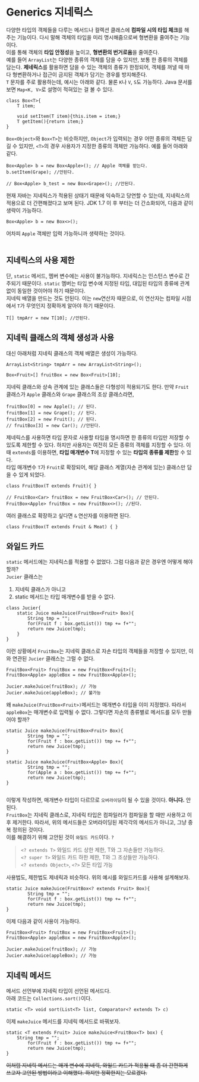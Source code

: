 # Generics 지네릭스
다양한 타입의 객체들을 다루는 메서드나 컬렉션 클래스에 **컴파일 시의 타입 체크**를 해주는 기능이다. 다시 말해 객체의 타입을 미리 명시해줌으로써 형변환을 줄여주는 기능이다. </br>이를 통해 객체의 **타입 안정성**을 높이고, **형변환의 번거로움**을 줄여준다.</br>
예를 들어 `ArrayList`는 다양한 종류의 객체를 담을 수 있지만, 보통 한 종류의 객체를 담는다. **제네릭스**를 활용하면 담을 수 있는 객체의 종류가 한정되어, 객체를 꺼낼 때 마다 형변환하거나 접근이 금지된 객체가 담기는 경우를 방지해준다.</br>
`T` 문자를 주로 활용하는데, 예시는 아래와 같다. 물론 `K`나 `V`, `S`도 가능하다. Java 문서를 보면 `Map<K, V>`로 설명이 적혀있는 걸 볼 수 있다.
```
class Box<T>{
    T item;

    void setItem(T item){this.item = item;}
    T getItem(){return item;}
}
```
`Box<Object>`와 `Box<T>`는 비슷하지만, `Object`가 입력되는 경우 어떤 종류의 객체든 담길 수 있지만, `<T>`의 경우 사용자가 지정한 종류의 객체만 가능하다. 예를 들어 아래와 같다.
```
Box<Apple> b = new Box<Apple>(); // Apple 객체를 받는다.
b.setItem(Grape); //안된다.

// Box<Apple> b_test = new Box<Grape>(); //안된다.
```
현재 자바는 지네릭스가 적용된 상태기 때문에 익숙하고 당연할 수 있는데, 지네릭스의 적용으로 더 간편해졌다고 보며 된다. JDK 1.7 이 후 부터는 더 간소화되어, 다음과 같이 생략이 가능하다.
```
Box<Apple> b = new Box<>();
```
어차피 `Apple` 객체만 입력 가능하니까 생략하는 것이다.</br></br>

## 지네릭스의 사용 제한
단, `static` 메서드, 멤버 변수에는 사용이 불가능하다. 지네릭스는 인스턴스 변수로 간주되기 때문이다. `static` 멤버는 타입 변수에 지정된 타입, 대입된 타입의 종류에 관계없이 동일한 것이어야 하기 때문이다.</br>
지네릭 배열을 만드는 것도 안된다. 이는 `new`연산자 때문으로, 이 연산자는 컴파일 시점에서 `T`가 무엇인지 정확하게 알아야 하기 때문이다.
```
T[] tmpArr = new T[10]; //안된다.
```

## 지네릭 클래스의 객체 생성과 사용
대신 아래처럼 지네릭 클래스의 객체 배열은 생성이 가능하다.
```
ArrayList<String> tmpArr = new ArrayList<String>();

Box<Fruit>[] fruitBox = new Box<Fruit>[10];
```
지네릭 클래스와 상속 관계에 있는 클래스들은 다형성이 적용되기도 한다. 만약 `Fruit` 클래스가 `Apple` 클래스와 `Grape` 클래스의 조상 클래스라면,
```
fruitBox[0] = new Apple(); // 된다.
fruitBox[1] = new Grape(); // 된다.
fruitBox[2] = new Fruit(); // 된다.
// fruitBox[3] = new Car(); //안된다.
```
제네릭스를 사용하면 타입 문자로 사용할 타입을 명시하면 한 종류의 타입만 저장할 수 있도록 제한할 수 있다. 하지만 사용자는 여전히 모든 종류의 객체를 지정할 수 있다. 이 때 `extends`를 이용하면, **타입 매개변수 T**에 지정할 수 있는 **타입의 종류를 제한**할 수 있다.</br>
타입 매개변수 `T`가 `Fruit`로 확장되어, 해당 클래스 계열(자손 관계에 있는) 클래스만 담을 수 있게 되었다.
```
class FruitBox(T extends Fruit){ }
```
```
// FruitBox<Car> fruitBox = new FruitBox<Car>(); // 안된다.
FruitBox<Apple> fruitBox = new FruitBox<>(); //된다.
```
여러 클래스로 확장하고 싶다면 `&` 연산자를 이용하면 된다.
```
class FruitBox(T extends Fruit & Meat) { }
```

## 와일드 카드
`static` 메서드에는 지네릭스를 적용할 수 없었다. 그럼 다음과 같은 경우엔 어떻게 해야할까?</br>
`Jucier` 클래스는 
1. 지네릭 클래스가 아니고 
2. static 메서드는 타입 매개변수를 받을 수 없다.
```
class Jucier{
    static Juice makeJuice(FruitBox<Fruit> Box){
        String tmp = "";
        for(Fruit f : box.getList()) tmp += f+"";
        return new Juice(tmp);
    }
}
```
이런 상황에서 `FruitBox`는 지네릭 클래스로 자손 타입의 객체들을 저장할 수 있지만, 이와 연관된 `Jucier` 클래스는 그럴 수 없다.
```
FruitBox<Fruit> fruitBox = new FruitBox<Fruit>();
FruitBox<Apple> appleBox = new FruitBox<Apple>();

Jucier.makeJuice(fruitBox); // 가능
Jucier.makeJuice(appleBox); // 불가능
```
왜 `makeJuice(FruitBox<Fruit>)`메서드는 매개변수 타입을 이미 지정했다. 따라서 `appleBox`는 매개변수로 입력될 수 없다. 그렇다면 자손의 종류별로 메서드를 모두 만들어야 할까?
```
static Juice makeJuice(FruitBox<Fruit> Box){
        String tmp = "";
        for(Fruit f : box.getList()) tmp += f+"";
        return new Juice(tmp);
}

static Juice makeJuice(FruitBox<Apple> Box){
        String tmp = "";
        for(Apple a : box.getList()) tmp += f+"";
        return new Juice(tmp);
}
    
```
이렇게 작성하면, 매개변수 타입이 다르므로 `오버라이딩`이 될 수 있을 것이다. **아니다.** 안된다.</br>
`FruitBox`는 지네릭 클래스로, 지네릭 타입은 컴파일러가 컴파일을 할 때만 사용하고 이 후 제거한다. 따라서, 위의 메서드들은 오버라이딩된 제각각의 메서드가 아니고, 그냥 중복 정의된 것이다.</br>
이를 해결하기 위해 고안된 것이 `와일드 카드`이다. `?`

> `<? extends T>` 와일드 카드 상한 제한, T와 그 자손들만 가능하다.</br>
> `<? super T>` 와일드 카드 하한 제한, T와 그 조상들만 가능하다.</br>
> `<? extends Object>`, `<?>` 모든 타입 가능

사용법도, 제한법도 제네릭과 비슷하다. 위의 예시를 와일드카드를 사용해 설계해보자.

```
static Juice makeJuice(FruitBox<? extends Fruit> Box){
        String tmp = "";
        for(Fruit f : box.getList()) tmp += f+"";
        return new Juice(tmp);
}
```
이제 다음과 같이 사용이 가능하다.
```
FruitBox<Fruit> fruitBox = new FruitBox<Fruit>();
FruitBox<Apple> appleBox = new FruitBox<Apple>();

Jucier.makeJuice(fruitBox); // 가능
Jucier.makeJuice(appleBox); // 가능
```

## 지네릭 메서드
메서드 선언부에 지네릭 타입이 선언된 메서드다.</br>
아래 코드는 `Collections.sort()`이다.
```
static <T> void sort(List<T> list, Comparator<? extends T> c)
```
이제 `makeJuice` 메서드를 지네릭 메서드로 바꿔보자.
```
static <T extends Fruit> Juice makeJuice<FruitBox<T> box) {
    String tmp = "";
        for(Fruit f : box.getList()) tmp += f+"";
        return new Juice(tmp);
}
```
~~이처럼 지네릭 메서드는 매개 변수에 지네릭, 와일드 카드가 적용될 때 좀 더 간편하게 쓰고자 고안된 방법이라고 이해했다. 하지만 정확한지는 모르겠다.~~